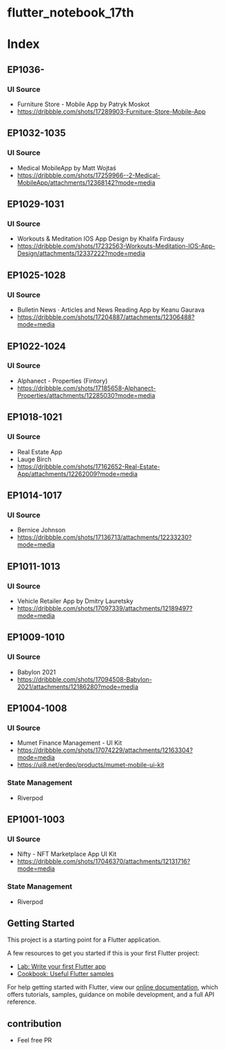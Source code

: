 # flutter_notebook_17th

# Index

## EP1036-

### UI Source

- Furniture Store - Mobile App by Patryk Moskot
- https://dribbble.com/shots/17289903-Furniture-Store-Mobile-App

## EP1032-1035

### UI Source

- Medical MobileApp by Matt Wojtaś
- https://dribbble.com/shots/17259966--2-Medical-MobileApp/attachments/12368142?mode=media

## EP1029-1031

### UI Source

- Workouts & Meditation IOS App Design by Khalifa Firdausy
- https://dribbble.com/shots/17232563-Workouts-Meditation-IOS-App-Design/attachments/12337222?mode=media

## EP1025-1028

### UI Source

- Bulletin News · Articles and News Reading App by Keanu Gaurava
- https://dribbble.com/shots/17204887/attachments/12306488?mode=media

## EP1022-1024

### UI Source

- Alphanect - Properties (Fintory)
- https://dribbble.com/shots/17185658-Alphanect-Properties/attachments/12285030?mode=media

## EP1018-1021

### UI Source

- Real Estate App
- Lauge Birch
- https://dribbble.com/shots/17162652-Real-Estate-App/attachments/12262009?mode=media

## EP1014-1017

### UI Source

- Bernice Johnson
- https://dribbble.com/shots/17136713/attachments/12233230?mode=media

## EP1011-1013

### UI Source

- Vehicle Retailer App by Dmitry Lauretsky
- https://dribbble.com/shots/17097339/attachments/12189497?mode=media

## EP1009-1010

### UI Source

- Babylon 2021
- https://dribbble.com/shots/17094508-Babylon-2021/attachments/12186280?mode=media

## EP1004-1008

### UI Source

- Mumet Finance Management - UI Kit
- https://dribbble.com/shots/17074229/attachments/12163304?mode=media
- https://ui8.net/erdeo/products/mumet-mobile-ui-kit

### State Management

- Riverpod

## EP1001-1003

### UI Source

- Nifty - NFT Marketplace App UI Kit
- https://dribbble.com/shots/17046370/attachments/12131716?mode=media

### State Management

- Riverpod

## Getting Started

This project is a starting point for a Flutter application.

A few resources to get you started if this is your first Flutter project:

- [Lab: Write your first Flutter app](https://flutter.dev/docs/get-started/codelab)
- [Cookbook: Useful Flutter samples](https://flutter.dev/docs/cookbook)

For help getting started with Flutter, view our
[online documentation](https://flutter.dev/docs), which offers tutorials, samples, guidance on
mobile development, and a full API reference.

## contribution

- Feel free PR
